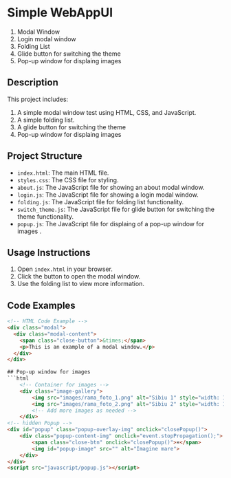 # Simple WebAppUI
1. Modal Window 
2. Login modal window
3. Folding List
4. Glide button for switching the theme
5. Pop-up window for displaing images

## Description
This project includes:
1. A simple modal window test using HTML, CSS, and JavaScript.
2. A simple folding list.
3. A glide button for switching the theme
4. Pop-up window for displaing images

## Project Structure
- `index.html`: The main HTML file.
- `styles.css`: The CSS file for styling.
- `about.js`: The JavaScript file for showing an about modal window.
- `login.js`: The JavaScript file for showing a login modal window.
- `folding.js`: The JavaScript file for folding list functionality.
- `switch_theme.js`: The JavaScript file for glide button for switching the theme functionality.
- `popup.js`: The JavaScript file for displaing of a pop-up window for images .


## Usage Instructions
1. Open `index.html` in your browser.
2. Click the button to open the modal window.
3. Use the folding list to view more information.

## Code Examples
```html
<!-- HTML Code Example -->
<div class="modal">
  <div class="modal-content">
    <span class="close-button">&times;</span>
    <p>This is an example of a modal window.</p>
  </div>
</div>

## Pop-up window for images
```html
    <!-- Container for images -->
    <div class="image-gallery">
        <img src="images/rama_foto_1.png" alt="Sibiu 1" style="width: 100%; max-width: 300px; float: center; margin-left: 20px; cursor:pointer;"  onclick="openPopup(this.src)">
        <img src="images/rama_foto_2.png" alt="Sibiu 2" style="width: 100%; max-width: 300px; float: center; margin-left: 20px; cursor:pointer;"  onclick="openPopup(this.src)">
        <!-- Add more images as needed -->
    </div>
<!-- hidden Popup -->
<div id="popup" class="popup-overlay-img" onclick="closePopup()">
    <div class="popup-content-img" onclick="event.stopPropagation();">
        <span class="close-btn" onclick="closePopup()">×</span>
        <img id="popup-image" src="" alt="Imagine mare">
    </div>
</div>
<script src="javascript/popup.js"></script>
